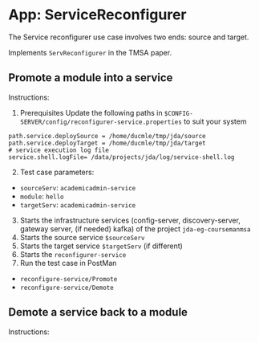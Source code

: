 # App: ServiceReconfigurer

The Service reconfigurer use case involves two ends: source and target. 

Implements `ServReconfigurer` in the TMSA paper.

## Promote a module into a service 
Instructions:

1. Prerequisites
Update the following paths in `$CONFIG-SERVER/config/reconfigurer-service.properties` to suit your system
``` 
path.service.deploySource = /home/ducmle/tmp/jda/source
path.service.deployTarget = /home/ducmle/tmp/jda/target
# service execution log file
service.shell.logFile= /data/projects/jda/log/service-shell.log
```
2. Test case parameters:
  - `sourceServ`: `academicadmin-service`
  - `module`: `hello`
  - `targetServ`: `academicadmin-service`
3. Starts the infrastructure services (config-server, discovery-server, gateway server, (if needed) kafka) of the project `jda-eg-coursemanmsa`
4. Starts the source service `$sourceServ`
5. Starts the target service `$targetServ` (if different)
6. Starts the `reconfigurer-service`
7. Run the test case in PostMan
  - `reconfigure-service/Promote`
  - `reconfigure-service/Demote`

## Demote a service back to a module
Instructions:
